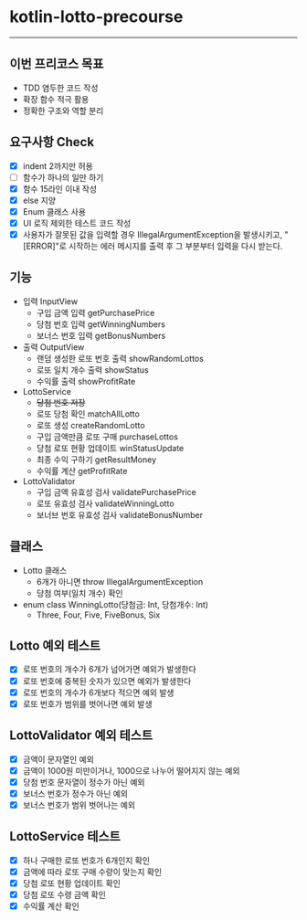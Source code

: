 # kotlin-lotto-precourse

---

## 이번 프리코스 목표
- TDD 염두한 코드 작성
- 확장 함수 적극 활용
- 정확한 구조와 역할 분리

## 요구사항 Check
- [x] indent 2까지만 허용
- [ ] 함수가 하나의 일만 하기
- [x] 함수 15라인 이내 작성
- [x] else 지양
- [x] Enum 클래스 사용
- [x] UI 로직 제외한 테스트 코드 작성
- [x] 사용자가 잘못된 값을 입력할 경우 IllegalArgumentException을 발생시키고, "[ERROR]"로 시작하는 에러 메시지를 출력 후 그 부분부터 입력을 다시 받는다.

## 기능
- 입력 InputView
    - 구입 금액 입력 getPurchasePrice
    - 당첨 번호 입력 getWinningNumbers
    - 보너스 번호 입력 getBonusNumbers
- 출력 OutputView
    - 랜덤 생성한 로또 번호 출력 showRandomLottos
    - 로또 일치 개수 출력 showStatus
    - 수익률 출력 showProfitRate
- LottoService
    - ~~당첨 번호 저장~~
    - 로또 당첨 확인 matchAllLotto
    - 로또 생성 createRandomLotto
    - 구입 금액만큼 로또 구매 purchaseLottos
    - 당첨 로또 현황 업데이트 winStatusUpdate
    - 최종 수익 구하기 getResultMoney
    - 수익률 계산 getProfitRate
- LottoValidator
  - 구입 금액 유효성 검사 validatePurchasePrice
  - 로또 유효성 검사 validateWinningLotto
  - 보너브 번호 유효성 검사 validateBonusNumber

## 클래스
- Lotto 클래스
    - 6개가 아니면 throw IllegalArgumentException
    - 당첨 여부(일치 개수) 확인
- enum class WinningLotto(당첨금: Int, 당첨개수: Int)
    - Three, Four, Five, FiveBonus, Six

## Lotto 예외 테스트
- [x] 로또 번호의 개수가 6개가 넘어가면 예외가 발생한다
- [x] 로또 번호에 중복된 숫자가 있으면 예외가 발생한다
- [x] 로또 번호의 개수가 6개보다 적으면 예외 발생
- [x] 로또 번호가 범위를 벗어나면 예외 발생

## LottoValidator 예외 테스트
- [x] 금액이 문자열인 예외
- [x] 금액이 1000원 미만이거나, 1000으로 나누어 떨어지지 않는 예외
- [x] 당첨 번호 문자열이 정수가 아닌 예외
- [x] 보너스 번호가 정수가 아닌 예외
- [x] 보너스 번호가 범위 벗어나는 예외

## LottoService 테스트
- [x] 하나 구매한 로또 번호가 6개인지 확인
- [x] 금액에 따라 로또 구매 수량이 맞는지 확인
- [x] 당첨 로또 현황 업데이트 확인
- [x] 당첨 로또 수령 금액 확인
- [x] 수익률 계산 확인
